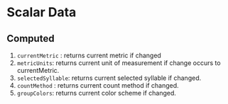 # Scalar Data

## Computed
1. `currentMetric` : returns current metric if changed
2. `metricUnits`: returns current unit of measurement if change occurs to currentMetric.
3. `selectedSyllable`: returns current selected syllable if changed.
4. `countMethod` : returns current count method if changed.
5. `groupColors`: returns current color scheme if changed.